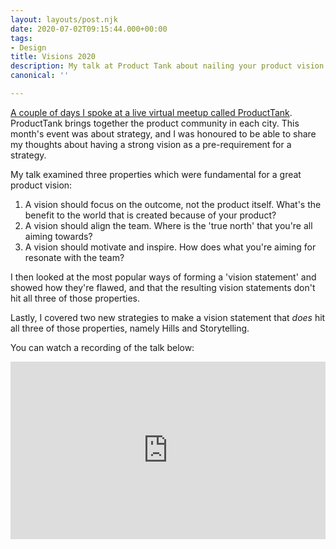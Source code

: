 ```yaml
---
layout: layouts/post.njk
date: 2020-07-02T09:15:44.000+00:00
tags:
- Design
title: Visions 2020
description: My talk at Product Tank about nailing your product vision.
canonical: ''

---
```

[A couple of days I spoke at a live virtual meetup called ProductTank](https://www.meetup.com/ProductTank/events/271252523/). ProductTank brings together the product community in each city. This month's event was about strategy, and I was honoured to be able to share my thoughts about having a strong vision as a pre-requirement for a strategy.

My talk examined three properties which were fundamental for a great product vision:

1. A vision should focus on the outcome, not the product itself. What's the benefit to the world that is created because of your product?
2. A vision should align the team. Where is the 'true north' that you're all aiming towards?
3. A vision should motivate and inspire. How does what you're aiming for resonate with the team?

I then looked at the most popular ways of forming a 'vision statement' and showed how they're flawed, and that the resulting vision statements don't hit all three of those properties.

Lastly, I covered two new strategies to make a vision statement that _does_ hit all three of those properties, namely Hills and Storytelling.

You can watch a recording of the talk below:

<div style="padding:56.25% 0 0 0;position:relative;"><iframe src="https://player.vimeo.com/video/448519462?byline=0&portrait=0" style="position:absolute;top:0;left:0;width:100%;height:100%;" frameborder="0" allow="autoplay; fullscreen" allowfullscreen></iframe></div><script src="https://player.vimeo.com/api/player.js"></script>